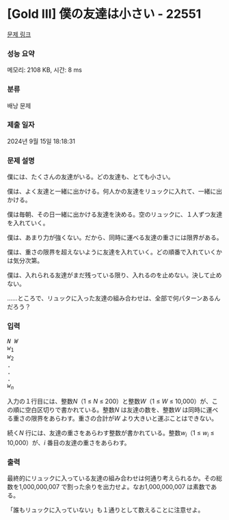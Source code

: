 # [Gold III] 僕の友達は小さい - 22551 

[문제 링크](https://www.acmicpc.net/problem/22551) 

### 성능 요약

메모리: 2108 KB, 시간: 8 ms

### 분류

배낭 문제

### 제출 일자

2024년 9월 15일 18:18:31

### 문제 설명

<p>僕には、たくさんの友達がいる。どの友達も、とても小さい。</p>

<p>僕は、よく友達と一緒に出かける。何人かの友達をリュックに入れて、一緒に出かける。</p>

<p>僕は毎朝、その日一緒に出かける友達を決める。空のリュックに、１人ずつ友達を入れていく。</p>

<p>僕は、あまり力が強くない。だから、同時に運べる友達の重さには限界がある。</p>

<p>僕は、重さの限界を超えないように友達を入れていく。どの順番で入れていくかは気分次第。</p>

<p>僕は、入れられる友達がまだ残っている限り、入れるのを止めない。決して止めない。</p>

<p>……ところで、リュックに入った友達の組み合わせは、全部で何パターンあるんだろう？</p>

### 입력 

 <pre><i>N W</i>
<i>w</i><sub>1</sub>
<i>w</i><sub>2</sub>
.
.
.
<i>w<sub>n</sub></i></pre>

<p>入力の１行目には、整数<i>N</i>（1 ≤ <i>N</i> ≤ 200）と整数<i>W</i>（1 ≤ <i>W</i> ≤ 10,000）が、この順に空白区切りで書かれている。整数<i>N</i> は友達の数を、整数<i>W</i> は同時に運べる重さの限界をあらわす。重さの合計が<i>W</i> より大きいと運ぶことはできない。</p>

<p>続く<i>N</i> 行には、友達の重さをあらわす整数が書かれている。整数<i>w<sub>i</sub></i>（1 ≤ <i>w<sub>i</sub></i> ≤ 10,000）が、<i>i</i> 番目の友達の重さをあらわす。</p>

### 출력 

 <p>最終的にリュックに入っている友達の組み合わせは何通り考えられるか。その総数を1,000,000,007 で割った余りを出力せよ。なお1,000,000,007 は素数である。</p>

<p>「誰もリュックに入っていない」も１通りとして数えることに注意せよ。</p>

